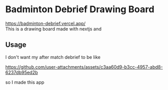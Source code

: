 # Badminton Debrief Drawing Board
https://badminton-debrief.vercel.app/  
This is a drawing board made with nextjs and
## Usage

I don't want my after match debrief to be like

https://github.com/user-attachments/assets/c3aa60d9-b3cc-4957-abd8-6237db95ed2b

so I made this app
